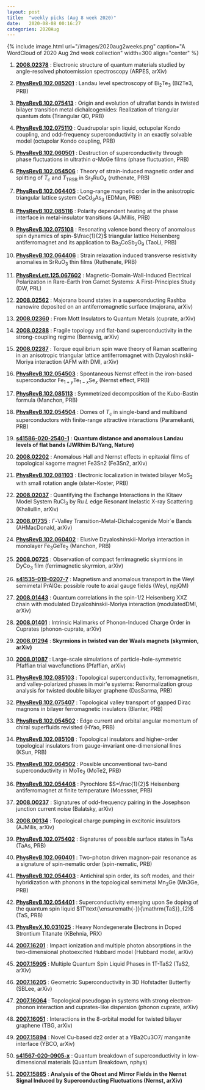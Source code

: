 ```yaml
---
layout: post
title:  "weekly picks (Aug 8 week 2020)"
date:   2020-08-08 00:16:27
categories: 2020Aug
---
```


{% include image.html url="/images/2020aug2weeks.png" caption="A WordCloud of 2020 Aug 2nd week collection" width=300 align="center" %}



1. **[2008.02378](http://arxiv.org/abs/2008.02378)** : Electronic structure of quantum materials studied by angle-resolved photoemission spectroscopy (ARPES, arXiv)

1. **[PhysRevB.102.085201](https://link.aps.org/doi/10.1103/PhysRevB.102.085201)** : Landau level spectroscopy of ${\mathrm{Bi}}_{2}{\mathrm{Te}}_{3}$ (Bi2Te3, PRB)

1. **[PhysRevB.102.075413](https://link.aps.org/doi/10.1103/PhysRevB.102.075413)** : Origin and evolution of ultraflat bands in twisted bilayer transition metal dichalcogenides: Realization of triangular quantum dots (Triangular QD, PRB)

1. **[PhysRevB.102.075110](https://link.aps.org/doi/10.1103/PhysRevB.102.075110)** : Quadrupolar spin liquid, octupolar Kondo coupling, and odd-frequency superconductivity in an exactly solvable model (octupolar Kondo coupling, PRB)

1. **[PhysRevB.102.060501](https://link.aps.org/doi/10.1103/PhysRevB.102.060501)** : Destruction of superconductivity through phase fluctuations in ultrathin $a$-MoGe films (phase fluctuation, PRB)

1. **[PhysRevB.102.054506](https://link.aps.org/doi/10.1103/PhysRevB.102.054506)** : Theory of strain-induced magnetic order and splitting of ${T}_{c}$ and ${T}_{\mathrm{TRSB}}$ in ${\mathrm{Sr}}_{2}\mathrm{Ru}{\mathrm{O}}_{4}$ (ruthenate, PRB)

1. **[PhysRevB.102.064405](https://link.aps.org/doi/10.1103/PhysRevB.102.064405)** : Long-range magnetic order in the anisotropic triangular lattice system ${\mathrm{CeCd}}_{3}{\mathrm{As}}_{3}$ (EDMun, PRB)

1. **[PhysRevB.102.085116](https://link.aps.org/doi/10.1103/PhysRevB.102.085116)** : Polarity dependent heating at the phase interface in metal-insulator transitions (AJMillis, PRB)

1. **[PhysRevB.102.075108](https://link.aps.org/doi/10.1103/PhysRevB.102.075108)** : Resonating valence bond theory of anomalous spin dynamics of spin-$\frac{1}{2}$ triangular lattice Heisenberg antiferromagnet and its application to ${\mathrm{Ba}}_{3}{\mathrm{CoSb}}_{2}{\mathrm{O}}_{9}$ (TaoLi, PRB)

1. **[PhysRevB.102.064406](https://link.aps.org/doi/10.1103/PhysRevB.102.064406)** : Strain relaxation induced transverse resistivity anomalies in $\mathrm{Sr}\mathrm{Ru}{\mathrm{O}}_{3}$ thin films (Ruthenate, PRB)

1. **[PhysRevLett.125.067602](https://link.aps.org/doi/10.1103/PhysRevLett.125.067602)** : Magnetic-Domain-Wall-Induced Electrical Polarization in Rare-Earth Iron Garnet Systems: A First-Principles Study (DW, PRL)


1. **[2008.02562](http://arxiv.org/abs/2008.02562)** : Majorana bound states in a superconducting Rashba nanowire deposited on an antiferromagnetic surface (majorana, arXiv)

1. **[2008.02360](http://arxiv.org/abs/2008.02360)** : From Mott Insulators to Quantum Metals (cuprate, arXiv)

1. **[2008.02288](http://arxiv.org/abs/2008.02288)** : Fragile topology and flat-band superconductivity in the strong-coupling regime (Bernevig, arXiv)

1. **[2008.02287](http://arxiv.org/abs/2008.02287)** : Torque equilibrium spin wave theory of Raman scattering in an anisotropic triangular lattice antiferromagnet with Dzyaloshinskii-Moriya interaction (AFM with DMI, arXiv)

1. **[PhysRevB.102.054503](https://link.aps.org/doi/10.1103/PhysRevB.102.054503)** : Spontaneous Nernst effect in the iron-based superconductor ${\mathrm{Fe}}_{1+y}{\mathrm{Te}}_{1\ensuremath{-}x}{\mathrm{Se}}_{x}$ (Nernst effect, PRB)

1. **[PhysRevB.102.085113](https://link.aps.org/doi/10.1103/PhysRevB.102.085113)** : Symmetrized decomposition of the Kubo-Bastin formula (Manchon, PRB)

1. **[PhysRevB.102.054504](https://link.aps.org/doi/10.1103/PhysRevB.102.054504)** : Domes of ${T}_{c}$ in single-band and multiband superconductors with finite-range attractive interactions (Paramekanti, PRB)


1. **[s41586-020-2540-1](https://www.nature.com/articles/s41586-020-2540-1)** : **Quantum distance and anomalous Landau levels of flat bands (JWRhim BJYang, Nature)**

1. **[2008.02202](http://arxiv.org/abs/2008.02202)** : Anomalous Hall and Nernst effects in epitaxial films of topological kagome magnet Fe3Sn2 (Fe3Sn2, arXiv)

1. **[PhysRevB.102.081103](https://link.aps.org/doi/10.1103/PhysRevB.102.081103)** : Electronic localization in twisted bilayer ${\mathrm{MoS}}_{2}$ with small rotation angle (slater-Koster, PRB)

1. **[2008.02037](http://arxiv.org/abs/2008.02037)** : Quantifying the Exchange Interactions in the Kitaev Model System RuCl$_{3}$ by Ru $L$ edge Resonant Inelastic X-ray Scattering (Khaliullin, arXiv)

1. **[2008.01735](http://arxiv.org/abs/2008.01735)** : $\Gamma$-Valley Transition-Metal-Dichalcogenide Moir\`e Bands (AHMacDonald, arXiv)

1. **[PhysRevB.102.060402](https://link.aps.org/doi/10.1103/PhysRevB.102.060402)** : Elusive Dzyaloshinskii-Moriya interaction in monolayer ${\mathrm{Fe}}_{3}{\mathrm{GeTe}}_{2}$ (Manchon, PRB)


1. **[2008.00725](http://arxiv.org/abs/2008.00725)** : Observation of compact ferrimagnetic skyrmions in DyCo$_3$ film (ferrimagnetic skyrmion, arXiv)

1. **[s41535-019-0207-7](https://www.nature.com/articles/s41535-019-0207-7)** : Magnetism and anomalous transport in the Weyl semimetal PrAlGe: possible route to axial gauge fields (Weyl, npjQM)

1. **[2008.01443](http://arxiv.org/abs/2008.01443)** : Quantum correlations in the spin-1/2 Heisenberg XXZ chain with modulated Dzyaloshinskii-Moriya interaction (modulatedDMI, arXiv)

1. **[2008.01401](http://arxiv.org/abs/2008.01401)** : Intrinsic Hallmarks of Phonon-Induced Charge Order in Cuprates (phonon-cuprate, arXiv)

1. **[2008.01294](http://arxiv.org/abs/2008.01294)** : **Skyrmions in twisted van der Waals magnets (skyrmion, arXiv)**

1. **[2008.01087](http://arxiv.org/abs/2008.01087)** : Large-scale simulations of particle-hole-symmetric Pfaffian trial wavefunctions (Pfaffian, arXiv)

1. **[PhysRevB.102.085103](https://link.aps.org/doi/10.1103/PhysRevB.102.085103)** : Topological superconductivity, ferromagnetism, and valley-polarized phases in moir\'e systems: Renormalization group analysis for twisted double bilayer graphene (DasSarma, PRB)

1. **[PhysRevB.102.075407](https://link.aps.org/doi/10.1103/PhysRevB.102.075407)** : Topological valley transport of gapped Dirac magnons in bilayer ferromagnetic insulators (Blanter, PRB)

1. **[PhysRevB.102.054502](https://link.aps.org/doi/10.1103/PhysRevB.102.054502)** : Edge current and orbital angular momentum of chiral superfluids revisited (HYao, PRB)

1. **[PhysRevB.102.085108](https://link.aps.org/doi/10.1103/PhysRevB.102.085108)** : Topological insulators and higher-order topological insulators from gauge-invariant one-dimensional lines (KSun, PRB)

1. **[PhysRevB.102.064502](https://link.aps.org/doi/10.1103/PhysRevB.102.064502)** : Possible unconventional two-band superconductivity in $\mathrm{Mo}{\mathrm{Te}}_{2}$ (MoTe2, PRB)

1. **[PhysRevB.102.054408](https://link.aps.org/doi/10.1103/PhysRevB.102.054408)** : Pyrochlore $S=\frac{1}{2}$ Heisenberg antiferromagnet at finite temperature (Moessner, PRB)


1. **[2008.00237](http://arxiv.org/abs/2008.00237)** : Signatures of odd-frequency pairing in the Josephson junction current noise (Balatsky, arXiv)

1. **[2008.00134](http://arxiv.org/abs/2008.00134)** : Topological charge pumping in excitonic insulators (AJMilis, arXiv)

1. **[PhysRevB.102.075402](https://link.aps.org/doi/10.1103/PhysRevB.102.075402)** : Signatures of possible surface states in TaAs (TaAs, PRB)

1. **[PhysRevB.102.060401](https://link.aps.org/doi/10.1103/PhysRevB.102.060401)** : Two-photon driven magnon-pair resonance as a signature of spin-nematic order (spin-nematic, PRB)

1. **[PhysRevB.102.054403](https://link.aps.org/doi/10.1103/PhysRevB.102.054403)** : Antichiral spin order, its soft modes, and their hybridization with phonons in the topological semimetal ${\mathrm{Mn}}_{3}\mathrm{Ge}$ (Mn3Ge, PRB)

1. **[PhysRevB.102.054401](https://link.aps.org/doi/10.1103/PhysRevB.102.054401)** : Superconductivity emerging upon Se doping of the quantum spin liquid $1T\text{\ensuremath{-}}{\mathrm{TaS}}_{2}$ (TaS, PRB)

1. **[PhysRevX.10.031025](https://link.aps.org/doi/10.1103/PhysRevX.10.031025)** : Heavy Nondegenerate Electrons in Doped Strontium Titanate (KBehnia, PRX)


1. **[2007.16201](http://arxiv.org/abs/2007.16201)** : Impact ionization and multiple photon absorptions in the two-dimensional photoexcited Hubbard model (Hubbard model, arXiv)

1. **[2007.15905](http://arxiv.org/abs/2007.15905)** : Multiple Quantum Spin Liquid Phases in 1T-TaS2 (TaS2, arXiv)

1. **[2007.16205](http://arxiv.org/abs/2007.16205)** : Geometric Superconductivity in 3D Hofstadter Butterfly (SBLee, arXiv)

1. **[2007.16064](http://arxiv.org/abs/2007.16064)** : Topological pseudogap in systems with strong electron-phonon interaction and cuprates-like dispersion (phonon cuprate, arXiv)

1. **[2007.16051](http://arxiv.org/abs/2007.16051)** : Interactions in the 8-orbital model for twisted bilayer graphene (TBG, arXiv)

1. **[2007.15894](http://arxiv.org/abs/2007.15894)** : Novel Cu-based dz2 order at a YBa2Cu3O7/ manganite interface (YBCO, arXiv)

1. **[s41567-020-0905-x](https://www.nature.com/articles/s41567-020-0905-x)** : Quantum breakdown of superconductivity in low-dimensional materials (Quantum Breakdown, nphys)

1. **[2007.15865](http://arxiv.org/abs/2007.15865)** : **Analysis of the Ghost and Mirror Fields in the Nernst Signal Induced by Superconducting Fluctuations (Nernst, arXiv)**